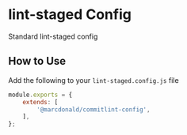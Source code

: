 # lint-staged Config

Standard lint-staged config

## How to Use

Add the following to your `lint-staged.config.js` file

```javascript
module.exports = {
	extends: [
		'@marcdonald/commitlint-config',
	],
};
```